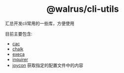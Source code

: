 <h1 align="center">@walrus/cli-utils</h1>

汇总开发cli常用的一些库，方便使用

目前主要包含:

- [cac](https://github.com/egoist/cac) 
- [chalk](https://github.com/chalk/chalk) 
- [execa](https://github.com/sindresorhus/execa)
- [inquirer](https://github.com/SBoudrias/Inquirer.js)
- [joycon](https://github.com/egoist/joycon) 获取指定的配置文件中的内容
